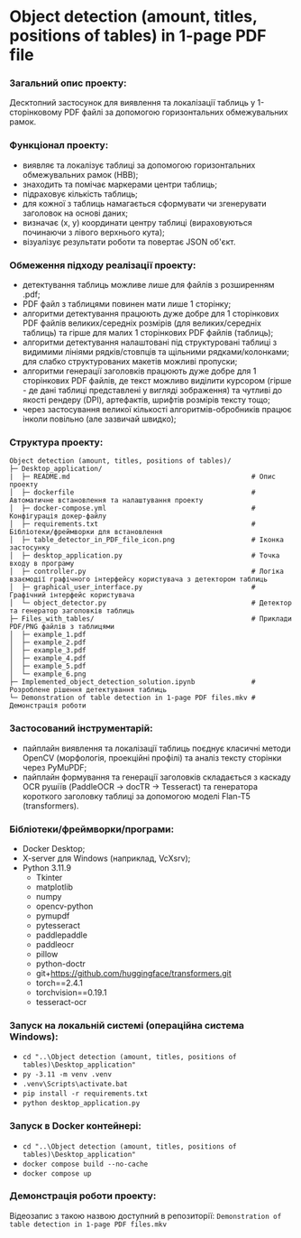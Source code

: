 # Object detection (amount, titles, positions of tables) in 1-page PDF file



### Загальний опис проекту:
Десктопний застосунок для виявлення та локалізації таблиць у 1-сторінковому PDF файлі за допомогою горизонтальних обмежувальних рамок.



### Функціонал проекту: 
- виявляє та локалізує таблиці за допомогою горизонтальних обмежувальних рамок (HBB);
- знаходить та помічає маркерами центри таблиць;
- підраховує кількість таблиць;
- для кожної з таблиць намагається сформувати чи згенерувати заголовок на основі даних;
- визначає (x, y) координати центру таблиці (вираховуються починаючи з лівого верхнього кута); 
- візуалізує результати роботи та повертає JSON об'єкт.



### Обмеження підходу реалізації проекту:
- детектування таблиць можливе лише для файлів з розширенням .pdf;
- PDF файл з таблицями повинен мати лише 1 сторінку;
- алгоритми детектування працюють дуже добре для 1 сторінкових PDF файлів великих/середніх розмірів (для великих/середніх таблиць) та гірше для малих 1 сторінкових PDF файлів (таблиць);
- алгоритми детектування налаштовані під структуровані таблиці з видимими лініями рядків/стовпців та щільними рядками/колонками; для слабко структурованих макетів можливі пропуски;
- алгоритми генерації заголовків працюють дуже добре для 1 сторінкових PDF файлів, де текст можливо виділити курсором (гірше - де дані таблиці представлені у вигляді зображення) та чутливі до якості рендеру (DPI), артефактів, шрифтів розмірів тексту тощо;
- через застосування великої кількості алгоритмів-обробників працює інколи повільно (але зазвичай швидко);



### Структура проекту:
```
Object detection (amount, titles, positions of tables)/
├─ Desktop_application/
|  ├─ README.md                                             # Опис проекту
│  ├─ dockerfile                                            # Автоматичне встановлення та налаштування проекту
│  ├─ docker-compose.yml                                    # Конфігурація докер-файлу
│  ├─ requirements.txt                                      # Бібліотеки/фреймворки для встановлення
│  ├─ table_detector_in_PDF_file_icon.png                   # Іконка застосунку
│  ├─ desktop_application.py                                # Точка входу в програму
│  ├─ controller.py                                         # Логіка взаємодії графічного інтерфейсу користувача з детектором таблиць
│  ├─ graphical_user_interface.py                           # Графічний інтерфейс користувача
│  └─ object_detector.py                                    # Детектор та генератор заголовків таблиць
├─ Files_with_tables/                                       # Приклади PDF/PNG файлів з таблицями
│  ├─ example_1.pdf 
│  ├─ example_2.pdf 
│  ├─ example_3.pdf 
│  ├─ example_4.pdf 
│  ├─ example_5.pdf 
│  └─ example_6.png
├─ Implemented_object_detection_solution.ipynb              # Розроблене рішення детектування таблиць
└─ Demonstration of table detection in 1-page PDF files.mkv # Демонстрація роботи
```



### Застосований інструментарій:
- пайплайн виявлення та локалізації таблиць поєднує класичні методи OpenCV (морфологія, проекційні профілі) та аналіз тексту сторінки через PyMuPDF;
- пайплайн формування та генерації заголовків складається з каскаду OCR рушіїв (PaddleOCR → docTR → Tesseract) та генератора короткого заголовку таблиці за допомогою моделі Flan-T5 (transformers).



### Бібліотеки/фреймворки/програми:
- Docker Desktop;
- X-server для Windows (наприклад, VcXsrv);
- Python 3.11.9
    - Tkinter
    - matplotlib
    - numpy
    - opencv-python
    - pymupdf
    - pytesseract
    - paddlepaddle
    - paddleocr
    - pillow
    - python-doctr
    - git+https://github.com/huggingface/transformers.git
    - torch==2.4.1
    - torchvision==0.19.1
    - tesseract-ocr



### Запуск на локальній системі (операційна система Windows):
- `cd "..\Object detection (amount, titles, positions of tables)\Desktop_application"`
- `py -3.11 -m venv .venv`
- `.venv\Scripts\activate.bat`
- `pip install -r requirements.txt`
- `python desktop_application.py`



### Запуск в Docker контейнері:
- `cd "..\Object detection (amount, titles, positions of tables)\Desktop_application"`
- `docker compose build --no-cache`
- `docker compose up`



### Демонстрація роботи проекту:
Відеозапис з такою назвою доступний в репозиторії: `Demonstration of table detection in 1-page PDF files.mkv`
